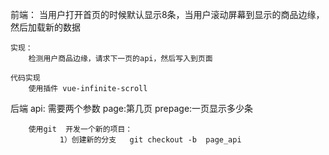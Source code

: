 前端：
    当用户打开首页的时候默认显示8条，当用户滚动屏幕到显示的商品边缘，然后加载新的数据

    实现：
        检测用户商品边缘，请求下一页的api，然后写入到页面

    代码实现
        使用插件 vue-infinite-scroll


后端
    api: 需要两个参数
        page:第几页
        prepage:一页显示多少条



        使用git  开发一个新的项目：
               1）创建新的分支   git checkout -b  page_api
